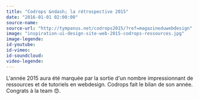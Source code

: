 ```yaml
---
title: "Codrops &ndash; la rétrospective 2015"
date: "2016-01-01 02:00:00"
source-name:
source-url: "http://tympanus.net/codrops2015/?ref=magazineduwebdesign"
image: "inspiration-ui-design-site-web-2015-codrops-ressources.jpg"
image-legende:
id-youtube:
id-vimeo:
id-soundcloud:
video-legende:
---
```

L'année 2015 aura été marquée par la sortie d'un nombre impressionnant de ressources et de tutoriels en webdesign. Codrops fait le bilan de son année. Congrats à la team 😍.
